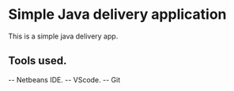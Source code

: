 # Simple Java delivery application

This is a simple java delivery app.

## Tools used.
-- Netbeans IDE.
-- VScode.
-- Git